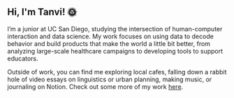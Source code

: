 ## Hi, I'm Tanvi! 🌞

I’m a junior at UC San Diego, studying the intersection of human-computer interaction and data science. My work focuses on using data to decode behavior and build products that make the world a little bit better, from analyzing large-scale healthcare campaigns to developing tools to support educators. 

Outside of work, you can find me exploring local cafes, falling down a rabbit hole of video essays on linguistics or urban planning, making music, or journaling on Notion. Check out some more of my work [here](https://tanvividyala.framer.media/).

